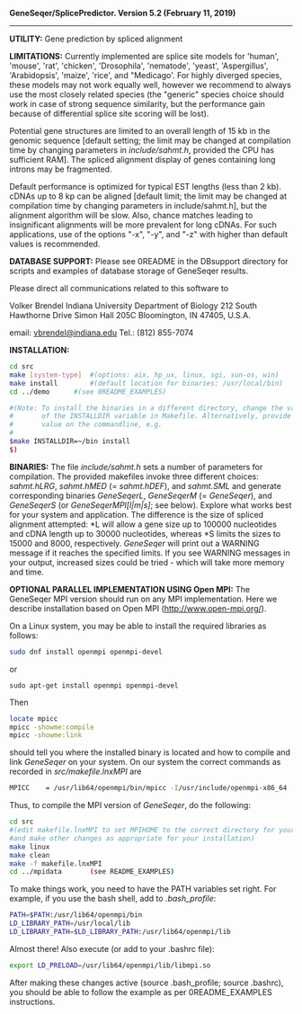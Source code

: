 __GeneSeqer/SplicePredictor.                       Version 5.2 (February 11, 2019)__
________________________________________________________________________________

__UTILITY:__ Gene prediction by spliced alignment

__LIMITATIONS:__
Currently implemented are splice site models for 'human',
'mouse', 'rat', 'chicken', 'Drosophila', 'nematode', 'yeast',
'Aspergillus', 'Arabidopsis', 'maize', 'rice', and "Medicago'.
For highly diverged  species, these models may not work equally
well, however we recommend to always use the most closely
related species (the "generic" species choice should work in
case of strong sequence similarity, but the performance gain
because of differential splice site scoring will be lost).

Potential gene structures are limited to an overall length of
15 kb in the genomic sequence [default setting; the limit may be
changed at compilation time by changing parameters in
_include/sahmt.h_, provided the CPU has sufficient RAM].  The
spliced alignment display of genes containing long introns may
be fragmented.

Default performance is optimized for typical EST lengths (less
than 2 kb). cDNAs up to 8 kp can be aligned [default limit; the
limit may be changed at compilation time by changing parameters
in include/sahmt.h], but the alignment algorithm will be slow.
Also, chance matches leading to insignificant alignments will be
more prevalent for long cDNAs.  For such applications, use of
the options "-x", "-y", and "-z" with higher than default values
is recommended.  

__DATABASE SUPPORT:__
Please see 0README in the DBsupport directory for
scripts and examples of database storage of GeneSeqer results.


Please direct all communications related to this software to

 Volker Brendel
 Indiana University
 Department of Biology
 212 South Hawthorne Drive
 Simon Hall 205C
 Bloomington, IN 47405, U.S.A.

 email:		vbrendel@indiana.edu
 Tel.:		(812) 855-7074


__INSTALLATION:__
```bash
cd src
make [system-type]	#(options: aix, hp_ux, linux, sgi, sun-os, win)
make install		#(default location for binaries: /usr/local/bin)
cd ../demo		#(see 0README_EXAMPLES)

#(Note: To install the binaries in a different directory, change the value
#       of the INSTALLDIR variable in Makefile. Alternatively, provide the
#       value on the commandline, e.g.
#
$make INSTALLDIR=~/bin install
$)
```

__BINARIES:__
The file _include/sahmt.h_ sets a number of parameters for compilation. The
provided makefiles invoke three different choices: _sahmt.hLRG_, _sahmt.hMED_
(= _sahmt.hDEF_), and _sahmt.SML_ and generate corresponding binaries
_GeneSeqerL_, _GeneSeqerM_ (= _GeneSeqer_), and _GeneSeqerS_ (or
_GeneSeqerMPI[l|m|s]_; see below).
Explore what works best for your system and application.
The difference is the size of spliced alignment attempted: \*L will allow a gene
size up to 100000 nucleotides and cDNA length up to 30000 nucleotides, whereas
\*S limits the sizes to 15000 and 8000, respectively.
_GeneSeqer_ will print out a WARNING message if it reaches the specified limits.
If you see WARNING messages in your output, increased sizes could be tried -
which will take more memory and time.


__OPTIONAL PARALLEL IMPLEMENTATION USING Open MPI:__
 The GeneSeqer MPI version should run on any MPI implementation.  Here we
 describe installation based on Open MPI (http://www.open-mpi.org/).

 On a Linux system, you may be able to install the required libraries as
 follows:

```bash
sudo dnf install openmpi openmpi-devel
```
 or
```bash1
sudo apt-get install openmpi openmpi-devel
```
 Then
```bash
locate mpicc
mpicc -showme:compile
mpicc -showme:link
```
should tell you where the installed binary is located and how to compile and
link _GeneSeqer_ on your system.  On our system the correct commands as
recorded in _src/makefile.lnxMPI_ are

```bash
MPICC    = /usr/lib64/openmpi/bin/mpicc -I/usr/include/openmpi-x86_64 -pthread -m64 -L/usr/lib64/openmpi/lib -lmpi -ldl
```

Thus, to compile the MPI version of _GeneSeqer_, do the following:

```bash
cd src
#(edit makefile.lnxMPI to set MPIHOME to the correct directory for your system
#and make other changes as appropriate for your installation)
make linux
make clean
make -f makefile.lnxMPI
cd ../mpidata		(see README_EXAMPLES)
```

To make things work, you need to have the PATH variables set right.  For
example, if you use the bash shell, add to _.bash_profile_:

```bash
PATH=$PATH:/usr/lib64/openmpi/bin
LD_LIBRARY_PATH=/usr/local/lib
LD_LIBRARY_PATH=$LD_LIBRARY_PATH:/usr/lib64/openmpi/lib
```

Almost there!  Also execute (or add to your .bashrc file):

```bash
export LD_PRELOAD=/usr/lib64/openmpi/lib/libmpi.so
```

After making these changes active (source .bash_profile; source .bashrc), you
should be able to follow the example as per 0README_EXAMPLES instructions.
